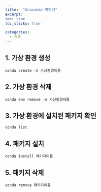 ```yaml
---
title:  "Anaconda 명령어"
excerpt: 
toc: true
toc_sticky: true

categories:
  - 기록
---
```


## 1. 가상 환경 생성
```
conda create -n 가상환경이름
```

## 2. 가상 환경 삭제
```
conda env remove -n 가상환경이름 
```

## 3. 가상 환경에 설치된 패키지 확인
``` 
conda list
```

## 4. 패키지 설치
```
conda install 패키지이름
```

## 5. 패키지 삭제
```
conda remove 패키지이름
```